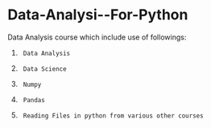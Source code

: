 # Data-Analysi--For-Python


Data Analysis course which include use of followings:

1.      Data Analysis
2.      Data Science
3.      Numpy
4.      Pandas
5.      Reading Files in python from various other courses
